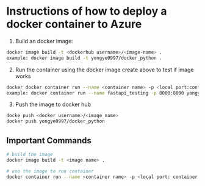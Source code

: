 # Instructions of how to deploy a docker container to Azure

1. Build an docker image: 
```bash
docker image build -t <dockerhub username>/<image-name> .
example: docker image build -t yongye0997/docker_python .
```

2. Run the container using the docker image create above to test if image works
```bash
docker docker container run --name <container name> -p <local port:container port> <image name>
example: docker container run --name fastapi_testing -p 8000:8000 yongye0997/docker_python
```

3. Push the image to docker hub
```bash
docke push <docker username>/<image name>
docker push yongye0997/docker_python
```

## Important Commands
```bash
# build the image
docker image build -t <image name> .

# use the image to run container 
docker container run --name <container name> -p <local port: container port> -d <image name>
```

